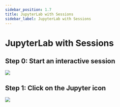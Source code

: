 ```yaml
---
sidebar_position: 1.7
title: JupyterLab with Sessions
sidebar_label: JupyterLab with Sessions
---
```


# JupyterLab with Sessions

## Step 0: Start an interactive session

![](/images/sessions/new-session.gif)

## Step 1: Click on the Jupyter icon
![](/images/sessions/jupyterlab.gif)
